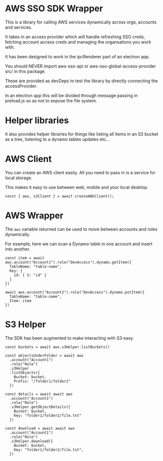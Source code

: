 # AWS SSO SDK Wrapper

This is a library for calling AWS services dynamically across orgs, accounts and services.

It takes in an access provider which will handle refreshing SSO creds, fetching account access creds and managing the organsations you work with.

It has been designed to work in the ipcRenderer part of an electron app.

You should NEVER import aws-sso-api or aws-sso-global-access-provider src/ in this package.

These are provided as devDeps to test the library by directly connecting the accessProvider.

In an electron app this will be divided through message passing in preload.js so as not to expose the file system.

# Helper libraries

It also provides helper libraries for things like listing all items in an S3 bucket as a tree, listening to a dynamo tables updates etc...

# AWS Client

You can create an AWS client easily. All you need to pass in is a service for local storage.

This makes it easy to use between web, mobile and your local desktop.

```
const { aws, s3Client } = await createAWSClient();
```

# AWS Wrapper

The `aws` variable returned can be used to move between accounts and roles dynamically.

For example, here we can scan a Dynamo table in one account and insert into another.

```
const item = await aws.account("Account1").role("DevAccess").dynamo.getItem({
  TableName: "table-name",
  Key: {
    id: { S: "id" }
  }
})

await aws.account("Account2").role("DevAccess").dynamo.putItem({
  TableName: "table-name",
  Item: item
})
```

# S3 Helper

The SDK has been augmented to make interacting with S3 easy.

```
const buckets = await aws.s3Helper.listBuckets()

const objectsUnderFolder = await aws
  .account("Account1")
  .role("Role")
  .s3Helper
  .listObjects({
    Bucket: bucket,
    Prefix: "/folder1/folder2"
  })

const details = await await aws
  .account("Account1")
  .role("Role")
  .s3Helper.getObjectDetails({
    Bucket: bucket,
    Key: "folder1/folder2/file.txt"
  })

const download = await await aws
  .account("Account1")
  .role("Role")
  .s3Helper.download({
    Bucket: bucket,
    Key: "folder1/folder2/file.txt",
  })
```
